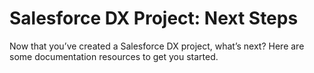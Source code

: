 # Salesforce DX Project: Next Steps

Now that you’ve created a Salesforce DX project, what’s next? Here are some documentation resources to get you started.
